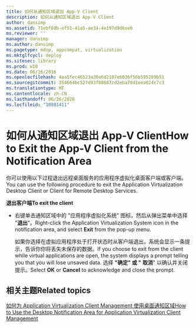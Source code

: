 ```yaml
---
title: 如何从通知区域退出 App-V Client
description: 如何从通知区域退出 App-V Client
author: dansimp
ms.assetid: 71ebf88b-ef51-41a5-ae34-4e197d9d6ee6
ms.reviewer: ''
manager: dansimp
ms.author: dansimp
ms.pagetype: mdop, appcompat, virtualization
ms.mktglfcycl: deploy
ms.sitesec: library
ms.prod: w10
ms.date: 06/16/2016
ms.openlocfilehash: 4aa5fec46523a30a6d2107e6036f56b595289b51
ms.sourcegitcommit: 354664bc527d93f80687cd2eba70d1eea024c7c3
ms.translationtype: MT
ms.contentlocale: zh-CN
ms.lasthandoff: 06/26/2020
ms.locfileid: "10801411"
---
```

# <span data-ttu-id="f5d96-103">如何从通知区域退出 App-V Client</span><span class="sxs-lookup"><span data-stu-id="f5d96-103">How to Exit the App-V Client from the Notification Area</span></span>


<span data-ttu-id="f5d96-104">你可以使用以下过程退出远程桌面服务的应用程序虚拟化桌面客户端或客户端。</span><span class="sxs-lookup"><span data-stu-id="f5d96-104">You can use the following procedure to exit the Application Virtualization Desktop Client or Client for Remote Desktop Services.</span></span>

**<span data-ttu-id="f5d96-105">退出客户端</span><span class="sxs-lookup"><span data-stu-id="f5d96-105">To exit the client</span></span>**

-   <span data-ttu-id="f5d96-106">右键单击通知区域中的 "应用程序虚拟化系统" 图标，然后从弹出菜单中选择 "**退出**"。</span><span class="sxs-lookup"><span data-stu-id="f5d96-106">Right-click the Application Virtualization System icon in the notification area, and select **Exit** from the pop-up menu.</span></span>

    <span data-ttu-id="f5d96-107">如果你选择在虚拟应用程序处于打开状态时从客户端退出，系统会显示一条提示，告诉你你将丢失未保存的数据。</span><span class="sxs-lookup"><span data-stu-id="f5d96-107">If you choose to exit from the client while virtual applications are open, the system displays a prompt telling you that you will lose unsaved data.</span></span> <span data-ttu-id="f5d96-108">选择 **"确定" 或 "** **取消**" 以确认并关闭提示。</span><span class="sxs-lookup"><span data-stu-id="f5d96-108">Select **OK** or **Cancel** to acknowledge and close the prompt.</span></span>

## <span data-ttu-id="f5d96-109">相关主题</span><span class="sxs-lookup"><span data-stu-id="f5d96-109">Related topics</span></span>


[<span data-ttu-id="f5d96-110">如何为 Application Virtualization Client Management 使用桌面通知区域</span><span class="sxs-lookup"><span data-stu-id="f5d96-110">How to Use the Desktop Notification Area for Application Virtualization Client Management</span></span>](how-to-use-the-desktop-notification-area-for-application-virtualization-client-management.md)

 

 





